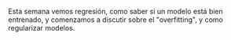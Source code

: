 Esta semana vemos regresión, como saber si un modelo está bien entrenado, y comenzamos a discutir sobre el "overfitting", y como regularizar modelos. 
